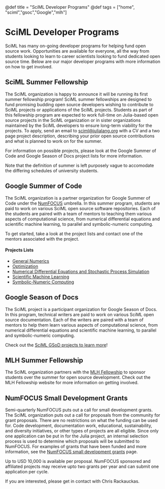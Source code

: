 @def title = "SciML Developer Programs"
@def tags = ["home", "sciml","gsoc","Google","mlh"]

# SciML Developer Programs

SciML has many on-going developer programs for helping fund open source work.
Opportunities are available for everyone, all the way from students looking to
learn to career scientists looking to fund dedicated open source time. Below
are our major developer programs with more information on how to get involved.

## SciML Summer Fellowship

The SciML organization is happy to announce it will be running its first summer
fellowship program! SciML summer fellowships are designed to fund promising
budding open source developers wishing to contribute to SciML projects or applications
of the SciML projects. Students as part of this fellowship program are expected to
work full-time on Julia-based open source projects in the SciML organization or
in sister organizations maintained by the SciML developers to ensure long-term
viability for the projects. To apply, send an email to sciml@julialang.org with a 
CV and a two page project description, describing your prior open source contributions
and what is planned to work on for the summer.

For information on possible projects, please look at the Google Summer of Code and
Google Season of Docs project lists for more information.

Note that the definition of summer is left purposely vague to accomodate the differing
schedules of university students.

## Google Summer of Code

The SciML organization is a partner organization for Google Summer of Code
under the [NumFOCUS](https://numfocus.org/) umbrella. In this summer program,
students are paid to work on various SciML open source software repositories.
Each of the students are paired with a team of mentors to teaching them various
aspects of computational science, from numerical differential equations and
scientific machine learning, to parallel and symbolic-numeric computing.

To get started, take a look at the project lists and contact one of the mentors
associated with the project.

#### Projects Lists

- [General Numerics](/gsoc/gsoc_numerics)
- [Optimization](/gsoc/gsoc_optimization) 
- [Numerical Differential Equations and Stochastic Process Simulation](/gsoc/gsoc_diffeq)
- [Scientific Machine Learning](/gsoc/gsoc_sciml)
- [Symbolic-Numeric Computing](/gsoc/gsoc_symbolic)

## Google Season of Docs

The SciML project is a participant organization for Google Season of Docs. In this program, technical writers are paid to work on various SciML open source documentation. Each of the writers are paired with a team of mentors to help them learn various aspects of computational science, from numerical differential equations and scientific machine learning, to parallel and symbolic-numeric computing.

Check out the [SciML GSoD projects to learn more](/gsod)!

## MLH Summer Fellowship

The SciML organization partners with the [MLH Fellowship](https://fellowship.mlh.io/)
to sponsor students over the summer for open source development. Check out the
MLH Fellowship website for more information on getting involved.

## NumFOCUS Small Development Grants

Semi-quarterly NumFOCUS puts out a call for small development grants.
The SciML organization puts out a call for proposals from the community
for grant proposals. There are no restrictions on what the funding can be used
for. Code development, documentation work, educational, sustainability, and
diversity initiatives, or other types of projects are all eligible.
Since only one application can be put in for the Julia project, an internal
selection process is used to determine which proposals will be submitted to
NumFOCUS. For examples of grants that have been funded and more information,
see the
[NumFOCUS small development grants](https://numfocus.org/programs/small-development-grants)
page.

Up to USD 10,000 is available per proposal. NumFOCUS sponsored and affiliated projects may receive
upto two grants per year and can submit one application per cycle.

If you are interested, please get in contact with Chris Rackauckas.
